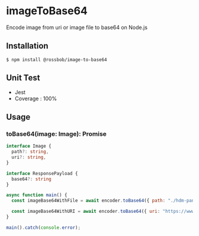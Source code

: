 # imageToBase64
Encode image from uri or image file to base64 on Node.js

## Installation
```$ npm install @rossbob/image-to-base64```

## Unit Test
- Jest
- Coverage : 100%

## Usage

### toBase64(image: Image): Promise<ResponsePayload>

```ts
interface Image {
  path?: string,
  uri?: string,
}

interface ResponsePayload {
  base64?: string
}
```

```js
async function main() {
  const imageBase64WithFile = await encoder.toBase64({ path: "./hdm-panda-chine.jpg" });

  const imageBase64WithURI = await encoder.toBase64({ uri: "https://www.ecosia.org/images?q=panda#id=9E3AE73E84FAAFFC7DD4D3725F33ADFD2346CA77" })
}

main().catch(console.error);
```
